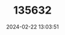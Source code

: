 ---
title: "135632"
category: "Coregonus alpinus"
draft: false
date: 2024-02-22 13:03:51
languages:
  German: ["Balchen"]
  English: ["Alpine Whitefish"]
---